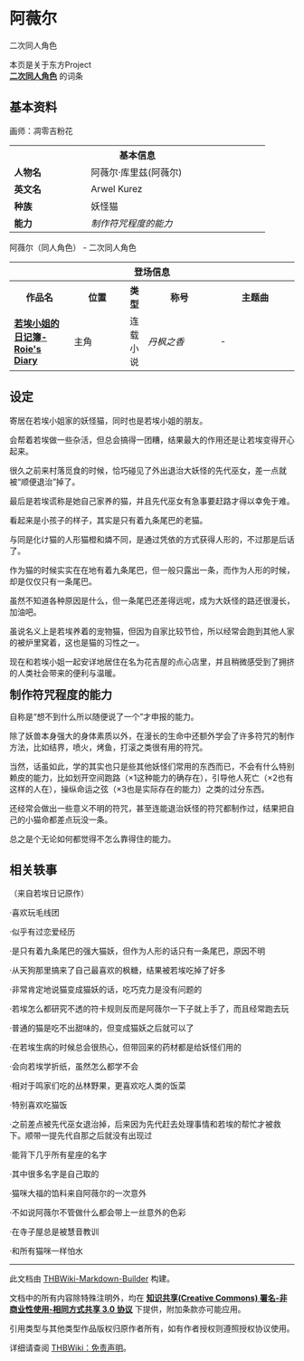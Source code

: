 # 阿薇尔

<!-- source html: G:\repos\THBWiki-Markdown-Builder\THBWikiMarkdown\Temp\main\1\11\ns0%3A%E9%98%BF%E8%96%87%E5%B0%94.html -->

二次同人角色

本页是关于东方Project  
 **[二次同人角色](./二次角色列表.md)** 的词条

## 基本资料
[](./文件-阿薇尔.jpg.md)  [](./文件-阿薇尔.jpg.md)画师：凋零吉粉花

<table>
<tbody><tr>
<th colspan="2">基本信息</th>
</tr>
<tr>
<td style="width:120px"><b>人物名</b></td><td style="min-width:300px">阿薇尔·库里兹(阿薇尔)</td>
</tr><tr><td><b>英文名</b></td><td>Arwel Kurez</td></tr><tr><td><b>种族</b></td><td>妖怪猫</td></tr><tr><td><b>能力</b></td><td><i>制作符咒程度的能力</i></td></tr></tbody></table>

阿薇尔（同人角色） - 二次同人角色

<table>
<tbody><tr>
<th colspan="5">登场信息</th>
</tr><tr><th><b>作品名</b></th><th><b>位置</b></th><th><b>类型</b></th><th><b>称号</b></th><th><b>主题曲</b></th></tr><tr><td rowspan="1" style="width:120px"><b><a rel="nofollow" class="external text" href="http://roiediary.lofter.com/">若埃小姐的日记簿-Roie's Diary</a></b></td><td style="width:130px">主角</td><td style="width:15px">连载小说</td><td style="width:180px"><i>丹枫之香</i></td><td style="width:200px">-</td></tr></tbody></table>



## 设定
  
寄居在若埃小姐家的妖怪猫，同时也是若埃小姐的朋友。  

会帮着若埃做一些杂活，但总会搞得一团糟，结果最大的作用还是让若埃变得开心起来。  

很久之前来村落觅食的时候，恰巧碰见了外出退治大妖怪的先代巫女，差一点就被“顺便退治”掉了。  

最后是若埃谎称是她自己家养的猫，并且先代巫女有急事要赶路才得以幸免于难。  

看起来是小孩子的样子，其实是只有着九条尾巴的老猫。  

与同是化け猫的人形猫橙和燐不同，是通过凭依的方式获得人形的，不过那是后话了。  

作为猫的时候实实在在地有着九条尾巴，但一般只露出一条，而作为人形的时候，却是仅仅只有一条尾巴。  

虽然不知道各种原因是什么，但一条尾巴还差得远呢，成为大妖怪的路还很漫长，加油吧。  

虽说名义上是若埃养着的宠物猫，但因为自家比较节俭，所以经常会跑到其他人家的被炉里窝着，这也是猫的习性之一。  

现在和若埃小姐一起安详地居住在名为花吉屋的点心店里，并且稍微感受到了拥挤的人类社会带来的便利与温暖。
  
  
  

  
  
  

  
  
 **<big><big>制作符咒程度的能力</big></big>**   

自称是“想不到什么所以随便说了一个”才申报的能力。  

除了妖兽本身强大的身体素质以外，在漫长的生命中还额外学会了许多符咒的制作方法，比如结界，喷火，烤鱼，打滚之类很有用的符咒。  

当然，话虽如此，学的其实也只是些其他妖怪们常用的东西而已，不会有什么特别赖皮的能力，比如划开空间跑路（×1这种能力的确存在），引导他人死亡（×2也有这样的人在），操纵命运之弦（×3也是实际存在的能力）之类的过分东西。  

还经常会做出一些意义不明的符咒，甚至连能退治妖怪的符咒都制作过，结果把自己的小猫命都差点玩没一条。  

总之是个无论如何都觉得不怎么靠得住的能力。
  


## 相关轶事
  
（来自若埃日记原作）  

·喜欢玩毛线团  

·似乎有过恋爱经历  

·是只有着九条尾巴的强大猫妖，但作为人形的话只有一条尾巴，原因不明  

·从天狗那里搞来了自己最喜欢的枫糖，结果被若埃吃掉了好多  

·非常肯定地说猫变成猫妖的话，吃巧克力是没有问题的  

·若埃怎么都研究不透的符卡规则反而是阿薇尔一下子就上手了，而且经常跑去玩  

·普通的猫是吃不出甜味的，但变成猫妖之后就可以了  

·在若埃生病的时候总会很热心，但带回来的药材都是给妖怪们用的  

·会向若埃学折纸，虽然怎么都学不会  

·相对于鸣家们吃的丛林野果，更喜欢吃人类的饭菜  

·特别喜欢吃猫饭  

·之前差点被先代巫女退治掉，后来因为先代赶去处理事情和若埃的帮忙才被救下。顺带一提先代自那之后就没有出现过  

·能背下几乎所有星座的名字  

·其中很多名字是自己取的  

·猫咪大福的馅料来自阿薇尔的一次意外  

·不如说阿薇尔不管做什么都会带上一丝意外的色彩  

·在寺子屋总是被慧音教训  

·和所有猫咪一样怕水
  





---

此文档由 [THBWiki-Markdown-Builder](https://github.com/Delsin-Yu/THBWiki-Markdown-Builder) 构建。

文档中的所有内容除特殊注明外，均在 [**知识共享(Creative Commons) 署名-非商业性使用-相同方式共享 3.0 协议**](https://creativecommons.org/licenses/by-sa/3.0/deed.zh-hans) 下提供，附加条款亦可能应用。

引用类型与其他类型作品版权归原作者所有，如有作者授权则遵照授权协议使用。

详细请查阅 [THBWiki：免责声明](https://thbwiki.cc/THBWiki:%E5%85%8D%E8%B4%A3%E5%A3%B0%E6%98%8E)。


